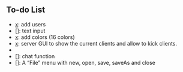 ## To-do List
- [x]: add users
- []: text input
- [x]: add colors (16 colors)
- [x]: server GUI to show the current clients and allow to kick clients.
- [x]: debug (some client exit by themself, server do not update the client list)
- []: chat function
- []: A “File” menu with new, open, save, saveAs and close
